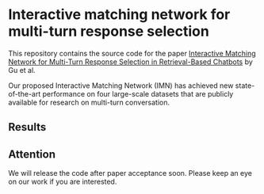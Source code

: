 # Interactive matching network for multi-turn response selection
This repository contains the source code for the paper [Interactive Matching Network for Multi-Turn Response Selection in Retrieval-Based Chatbots](https://arxiv.org/pdf/1901.01824.pdf) by Gu et al. <br>

Our proposed Interactive Matching Network (IMN) has achieved new state-of-the-art performance on four large-scale datasets that are publicly available for research on multi-turn conversation.

## Results

## Attention
We will release the code after paper acceptance soon. Please keep an eye on our work if you are interested.
